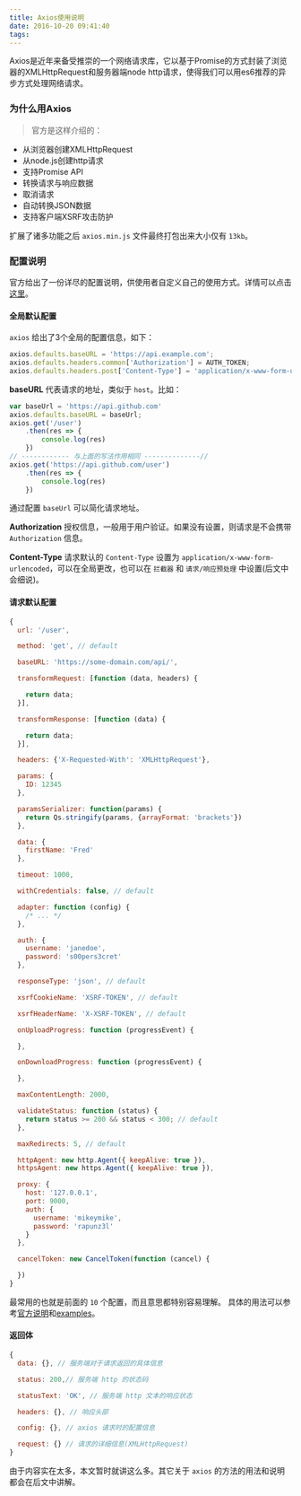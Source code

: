 ```yaml
---
title: Axios使用说明
date: 2016-10-20 09:41:40
tags:
---
```

Axios是近年来备受推崇的一个网络请求库，它以基于Promise的方式封装了浏览器的XMLHttpRequest和服务器端node http请求，使得我们可以用es6推荐的异步方式处理网络请求。
<!-- more -->

### 为什么用Axios
> 官方是这样介绍的：
* 从浏览器创建XMLHttpRequest
* 从node.js创建http请求
* 支持Promise API
* 转换请求与响应数据
* 取消请求
* 自动转换JSON数据
* 支持客户端XSRF攻击防护

扩展了诸多功能之后 `axios.min.js` 文件最终打包出来大小仅有 `13kb`。

### 配置说明
官方给出了一份详尽的配置说明，供使用者自定义自己的使用方式。详情可以点击[这里](https://github.com/axios/axios)。
#### 全局默认配置

`axios` 给出了3个全局的配置信息，如下：
```js
axios.defaults.baseURL = 'https://api.example.com';
axios.defaults.headers.common['Authorization'] = AUTH_TOKEN;
axios.defaults.headers.post['Content-Type'] = 'application/x-www-form-urlencoded';
```

**baseURL**
代表请求的地址，类似于 `host`。比如：
```js
var baseUrl = 'https://api.github.com'
axios.defaults.baseURL = baseUrl;
axios.get('/user')
    .then(res => {
        console.log(res)
    })
// ------------ 与上面的写法作用相同 --------------//
axios.get('https://api.github.com/user')
    .then(res => {
        console.log(res)
    })
```
通过配置 `baseUrl` 可以简化请求地址。

**Authorization**
授权信息，一般用于用户验证。如果没有设置，则请求是不会携带 `Authorization` 信息。

**Content-Type**
请求默认的 `Content-Type` 设置为 `application/x-www-form-urlencoded`，可以在全局更改，也可以在 `拦截器` 和 `请求/响应预处理` 中设置(后文中会细说)。

#### 请求默认配置

```js
{
  url: '/user',

  method: 'get', // default

  baseURL: 'https://some-domain.com/api/',

  transformRequest: [function (data, headers) {

    return data;
  }],

  transformResponse: [function (data) {

    return data;
  }],

  headers: {'X-Requested-With': 'XMLHttpRequest'},

  params: {
    ID: 12345
  },

  paramsSerializer: function(params) {
    return Qs.stringify(params, {arrayFormat: 'brackets'})
  },

  data: {
    firstName: 'Fred'
  },

  timeout: 1000,

  withCredentials: false, // default

  adapter: function (config) {
    /* ... */
  },

  auth: {
    username: 'janedoe',
    password: 's00pers3cret'
  },

  responseType: 'json', // default

  xsrfCookieName: 'XSRF-TOKEN', // default

  xsrfHeaderName: 'X-XSRF-TOKEN', // default

  onUploadProgress: function (progressEvent) {

  },

  onDownloadProgress: function (progressEvent) {

  },

  maxContentLength: 2000,

  validateStatus: function (status) {
    return status >= 200 && status < 300; // default
  },

  maxRedirects: 5, // default

  httpAgent: new http.Agent({ keepAlive: true }),
  httpsAgent: new https.Agent({ keepAlive: true }),

  proxy: {
    host: '127.0.0.1',
    port: 9000,
    auth: {
      username: 'mikeymike',
      password: 'rapunz3l'
    }
  },

  cancelToken: new CancelToken(function (cancel) {

  })
}

```
最常用的也就是前面的 `10` 个配置，而且意思都特别容易理解。
具体的用法可以参考[官方说明](https://github.com/axios/axios)和[examples](https://github.com/axios/axios/tree/master/examples)。

#### 返回体
```js
{
  data: {}, // 服务端对于请求返回的具体信息

  status: 200,// 服务端 http 的状态码

  statusText: 'OK', // 服务端 http 文本的响应状态

  headers: {}, // 响应头部

  config: {}, // axios 请求时的配置信息

  request: {} // 请求的详细信息(XMLHttpRequest)
}
```

由于内容实在太多，本文暂时就讲这么多。其它关于 `axios` 的方法的用法和说明都会在后文中讲解。